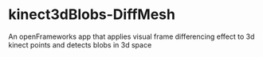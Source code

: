# kinect3dBlobs-DiffMesh
An openFrameworks app that applies visual frame differencing effect to 3d kinect points and detects blobs in 3d space
